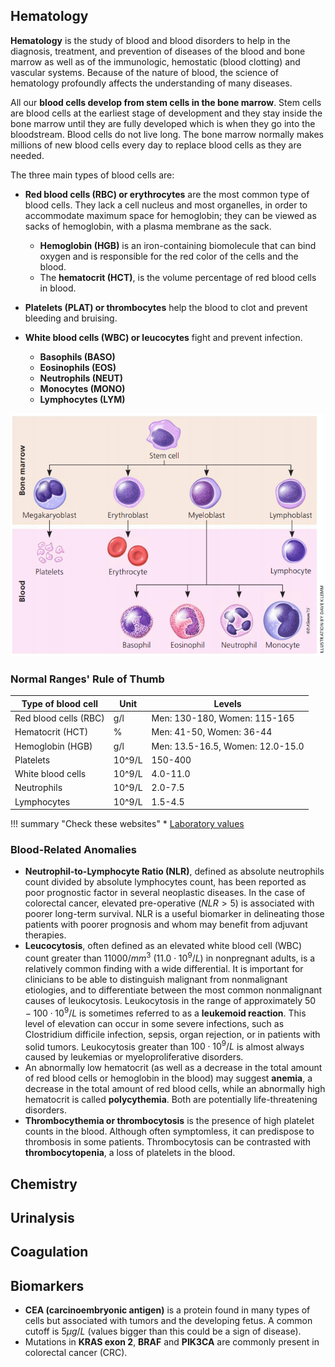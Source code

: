 ## Hematology

**Hematology** is the study of blood and blood disorders to help in the diagnosis, treatment, and prevention of diseases of the blood and bone marrow as well as of the immunologic, hemostatic (blood clotting) and vascular systems. Because of the nature of blood, the science of hematology profoundly affects the understanding of many diseases.

All our **blood cells develop from stem cells in the bone marrow**. Stem cells are blood cells at the earliest stage of development and they stay inside the bone marrow until they are fully developed which is when they go into the bloodstream. Blood cells do not live long. The bone marrow normally makes millions of new blood cells every day to replace blood cells as they are needed.

The three main types of blood cells are:

* **Red blood cells (RBC) or erythrocytes** are the most common type of blood cells. They lack a cell nucleus and most organelles, in order to accommodate maximum space for hemoglobin; they can be viewed as sacks of hemoglobin, with a plasma membrane as the sack.  
    * **Hemoglobin (HGB)** is an iron-containing biomolecule that can bind oxygen and is responsible for the red color of the cells and the blood.
    * The **hematocrit (HCT)**, is the volume percentage of red blood cells in blood.

* **Platelets (PLAT) or thrombocytes** help the blood to clot and prevent bleeding and bruising.
* **White blood cells (WBC) or leucocytes** fight and prevent infection.
    * **Basophils (BASO)**
    * **Eosinophils (EOS)**
    * **Neutrophils (NEUT)**
    * **Monocytes (MONO)**
    * **Lymphocytes (LYM)**

![Blood cells](../images/blood.PNG "Blood cells")

### Normal Ranges' Rule of Thumb 

| **Type of blood cell** | **Unit**   | **Levels**                       |
|------------------------|------------|----------------------------------|
| Red blood cells (RBC)  | g/l        | Men: 130-180, Women: 115-165     |
| Hematocrit (HCT)       | %          | Men: 41-50, Women: 36-44         |
| Hemoglobin (HGB)       | g/l        | Men: 13.5-16.5, Women: 12.0-15.0 |
| Platelets              | 10^9/L     | 150-400                          |
| White blood cells      | 10^9/L     | 4.0-11.0                         |
| Neutrophils            | 10^9/L     | 2.0-7.5                          |
| Lymphocytes            | 10^9/L     | 1.5-4.5                          |

!!! summary "Check these websites"
    * [Laboratory values](http://globalrph.com/laboratory-values/)

### Blood-Related Anomalies

* **Neutrophil-to-Lymphocyte Ratio (NLR)**, defined as absolute neutrophils count divided by absolute lymphocytes count, has been reported as poor prognostic factor in several neoplastic diseases. In the case of colorectal cancer, elevated pre-operative ($NLR>5$) is associated with poorer long-term survival. NLR is a useful biomarker in delineating those patients with poorer prognosis and whom may benefit from adjuvant therapies.
* **Leucocytosis**, often defined as an elevated white blood cell (WBC) count greater than $11000/mm^3$ ($11.0 \cdot 10^9/L$) in nonpregnant adults, is a relatively common finding with a wide differential. It is important for clinicians to be able to distinguish malignant from nonmalignant etiologies, and to differentiate between the most common nonmalignant causes of leukocytosis. Leukocytosis in the range of approximately $50-100 \cdot 10^9/L$ is sometimes referred to as a **leukemoid reaction**. This level of elevation can occur in some severe infections, such as Clostridium difficile infection, sepsis, organ rejection, or in patients with solid tumors. Leukocytosis greater than $100 \cdot 10^9/L$ is almost always caused by leukemias or myeloproliferative disorders.
* An abnormally low hematocrit (as well as a decrease in the total amount of red blood cells or hemoglobin in the blood) may suggest **anemia**, a decrease in the total amount of red blood cells, while an abnormally high hematocrit is called **polycythemia**. Both are potentially life-threatening disorders.
* **Thrombocythemia or thrombocytosis** is the presence of high platelet counts in the blood. Although often symptomless, it can predispose to thrombosis in some patients. Thrombocytosis can be contrasted with **thrombocytopenia**, a loss of platelets in the blood.

## Chemistry

## Urinalysis

## Coagulation

## Biomarkers

* **CEA (carcinoembryonic antigen)** is a protein found in many types of cells but associated with tumors and the developing fetus. A common cutoff is $5 \mu g/L$ (values bigger than this could be a sign of disease).
* Mutations in **KRAS exon 2**, **BRAF** and **PIK3CA** are commonly present in colorectal cancer (CRC).
